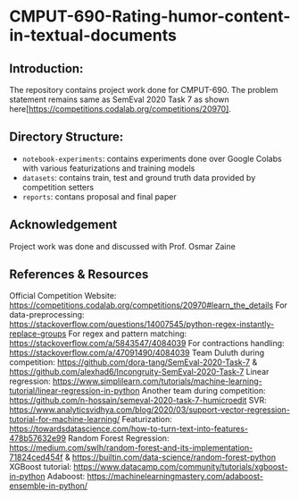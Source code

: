 # CMPUT-690-Rating-humor-content-in-textual-documents

## Introduction:
The repository contains project work done for CMPUT-690. The problem statement remains same as SemEval 2020 Task 7 as shown here[https://competitions.codalab.org/competitions/20970].

## Directory Structure:
- `notebook-experiments`: contains experiments done over Google Colabs with various featurizations and training models
- `datasets`: contains train, test and ground truth data provided by competition setters 
- `reports`: contans proposal and final paper

## Acknowledgement 
Project work was done and discussed with Prof. Osmar Zaine

## References & Resources 
Official Competition Website: https://competitions.codalab.org/competitions/20970#learn_the_details
For data-preprocessing: https://stackoverflow.com/questions/14007545/python-regex-instantly-replace-groups
For regex and pattern matching: https://stackoverflow.com/a/5843547/4084039
For contractions handling: https://stackoverflow.com/a/47091490/4084039
Team Duluth during competition: https://github.com/dora-tang/SemEval-2020-Task-7 & https://github.com/alexhad6/Incongruity-SemEval-2020-Task-7
Linear regression: https://www.simplilearn.com/tutorials/machine-learning-tutorial/linear-regression-in-python
Another team during competition: https://github.com/n-hossain/semeval-2020-task-7-humicroedit
SVR: https://www.analyticsvidhya.com/blog/2020/03/support-vector-regression-tutorial-for-machine-learning/
Featurization: https://towardsdatascience.com/how-to-turn-text-into-features-478b57632e99
Random Forest Regression: https://medium.com/swlh/random-forest-and-its-implementation-71824ced454f & https://builtin.com/data-science/random-forest-python
XGBoost tutorial: https://www.datacamp.com/community/tutorials/xgboost-in-python
Adaboost: https://machinelearningmastery.com/adaboost-ensemble-in-python/
